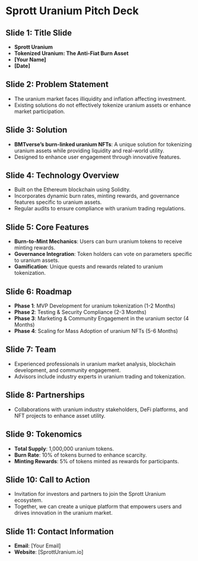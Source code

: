 # Sprott Uranium Pitch Deck


## Slide 1: Title Slide
- **Sprott Uranium**
- **Tokenized Uranium: The Anti-Fiat Burn Asset**
- **[Your Name]**
- **[Date]**


## Slide 2: Problem Statement
- The uranium market faces illiquidity and inflation affecting investment.
- Existing solutions do not effectively tokenize uranium assets or enhance market participation.


## Slide 3: Solution
- **BMTverse’s burn-linked uranium NFTs**: A unique solution for tokenizing uranium assets while providing liquidity and real-world utility.
- Designed to enhance user engagement through innovative features.


## Slide 4: Technology Overview
- Built on the Ethereum blockchain using Solidity.
- Incorporates dynamic burn rates, minting rewards, and governance features specific to uranium assets.
- Regular audits to ensure compliance with uranium trading regulations.


## Slide 5: Core Features
- **Burn-to-Mint Mechanics**: Users can burn uranium tokens to receive minting rewards.
- **Governance Integration**: Token holders can vote on parameters specific to uranium assets.
- **Gamification**: Unique quests and rewards related to uranium tokenization.


## Slide 6: Roadmap
- **Phase 1**: MVP Development for uranium tokenization (1-2 Months)
- **Phase 2**: Testing & Security Compliance (2-3 Months)
- **Phase 3**: Marketing & Community Engagement in the uranium sector (4 Months)
- **Phase 4**: Scaling for Mass Adoption of uranium NFTs (5-6 Months)


## Slide 7: Team
- Experienced professionals in uranium market analysis, blockchain development, and community engagement.
- Advisors include industry experts in uranium trading and tokenization.


## Slide 8: Partnerships
- Collaborations with uranium industry stakeholders, DeFi platforms, and NFT projects to enhance asset utility.


## Slide 9: Tokenomics
- **Total Supply**: 1,000,000 uranium tokens.
- **Burn Rate**: 10% of tokens burned to enhance scarcity.
- **Minting Rewards**: 5% of tokens minted as rewards for participants.


## Slide 10: Call to Action
- Invitation for investors and partners to join the Sprott Uranium ecosystem.
- Together, we can create a unique platform that empowers users and drives innovation in the uranium market.


## Slide 11: Contact Information
- **Email**: [Your Email]
- **Website**: [SprottUranium.io]
